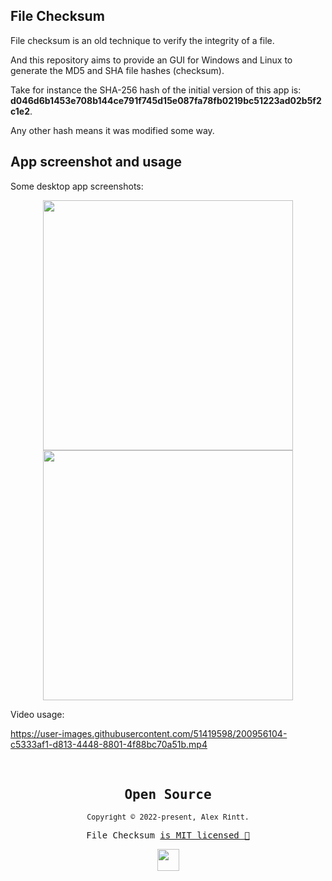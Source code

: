 ## File Checksum

File checksum is an old technique to verify the integrity of a file.

And this repository aims to provide an GUI for Windows and Linux to generate the MD5 and SHA file hashes (checksum).

Take for instance the SHA-256 hash of the initial version of this app is: **d046d6b1453e708b144ce791f745d15e087fa78fb0219bc51223ad02b5f2c1e2**.

Any other hash means it was modified some way.


## App screenshot and usage

Some desktop app screenshots:

<p align="center">
  <kbd><img src="https://user-images.githubusercontent.com/51419598/200956830-d0ad75fd-c928-417a-a43a-a5aeff8e452b.png" height="400" /></kbd>
  <kbd><img src="https://user-images.githubusercontent.com/51419598/200956761-0468db84-5191-474b-8cc5-4cb456468284.png" height="400" /></kbd>
</p>

Video usage:

https://user-images.githubusercontent.com/51419598/200956104-c5333af1-d813-4448-8801-4f88bc70a51b.mp4

<br>

<samp>

<h2 align="center">
  Open Source
</h2>
<p align="center">
  <sub>Copyright © 2022-present, Alex Rintt.</sub>
</p>
<p align="center">File Checksum <a href="https://github.com/alexrintt/filechecksum/blob/master/LICENSE">is MIT licensed 💖</a></p>
<p align="center">
  <img src="https://user-images.githubusercontent.com/51419598/200957627-84a73ae0-2c5a-4563-994b-7fc9423f482a.png" width="35" />
</p>
  
</samp>
